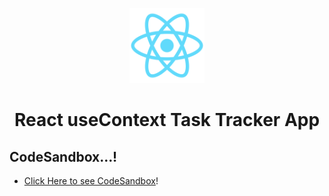 

<p align="center"><img src="https://github.com/VishalMakwana23/React-Task-Tracker/blob/main/src/logo512.png" width="120" alt="React Icons">   </p>


<h1 align="center">React useContext Task Tracker App</h1>


## CodeSandbox...!
- [Click Here to see CodeSandbox](https://codesandbox.io/s/task-tracker-using-usestate-redux-yg0tw?file=/src/App.js)!
      
